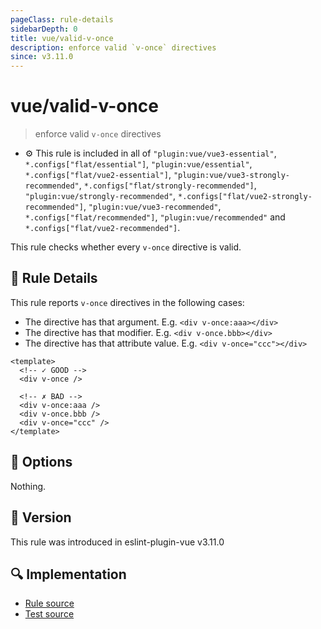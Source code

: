 ```yaml
---
pageClass: rule-details
sidebarDepth: 0
title: vue/valid-v-once
description: enforce valid `v-once` directives
since: v3.11.0
---
```


# vue/valid-v-once

> enforce valid `v-once` directives

- :gear: This rule is included in all of `"plugin:vue/vue3-essential"`, `*.configs["flat/essential"]`, `"plugin:vue/essential"`, `*.configs["flat/vue2-essential"]`, `"plugin:vue/vue3-strongly-recommended"`, `*.configs["flat/strongly-recommended"]`, `"plugin:vue/strongly-recommended"`, `*.configs["flat/vue2-strongly-recommended"]`, `"plugin:vue/vue3-recommended"`, `*.configs["flat/recommended"]`, `"plugin:vue/recommended"` and `*.configs["flat/vue2-recommended"]`.

This rule checks whether every `v-once` directive is valid.

## :book: Rule Details

This rule reports `v-once` directives in the following cases:

- The directive has that argument. E.g. `<div v-once:aaa></div>`
- The directive has that modifier. E.g. `<div v-once.bbb></div>`
- The directive has that attribute value. E.g. `<div v-once="ccc"></div>`

<eslint-code-block :rules="{'vue/valid-v-once': ['error']}">

```vue
<template>
  <!-- ✓ GOOD -->
  <div v-once />

  <!-- ✗ BAD -->
  <div v-once:aaa />
  <div v-once.bbb />
  <div v-once="ccc" />
</template>
```

</eslint-code-block>

## :wrench: Options

Nothing.

## :rocket: Version

This rule was introduced in eslint-plugin-vue v3.11.0

## :mag: Implementation

- [Rule source](https://github.com/vuejs/eslint-plugin-vue/blob/master/lib/rules/valid-v-once.js)
- [Test source](https://github.com/vuejs/eslint-plugin-vue/blob/master/tests/lib/rules/valid-v-once.js)
